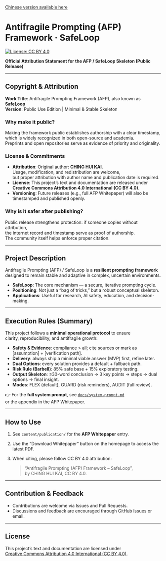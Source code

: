 [Chinese version available here](README.zh.md)

# Antifragile Prompting (AFP) Framework · SafeLoop

[![License: CC BY 4.0](https://img.shields.io/badge/License-CC%20BY%204.0-lightgrey.svg)](https://creativecommons.org/licenses/by/4.0/)

**Official Attribution Statement for the AFP / SafeLoop Skeleton (Public Release)**

---

## Copyright & Attribution

**Work Title**: Antifragile Prompting Framework (AFP), also known as **SafeLoop**  
**Version**: Public Use Edition | Minimal & Stable Skeleton  

### Why make it public?
Making the framework public establishes authorship with a clear timestamp,  
which is widely recognized in both open-source and academia.  
Preprints and open repositories serve as evidence of priority and originality.  

### License & Commitments
- **Attribution**: Original author: **CHING HUI KAI**.  
  Usage, modification, and redistribution are welcome,  
  but proper attribution with author name and publication date is required.  
- **License**: This project’s text and documentation are released under  
  **Creative Commons Attribution 4.0 International (CC BY 4.0)**.  
- **Versioning**: Future releases (e.g., full AFP Whitepaper) will also be timestamped and published openly.  

### Why is it safer after publishing?
Public release strengthens protection: if someone copies without attribution,  
the internet record and timestamp serve as proof of authorship.  
The community itself helps enforce proper citation.  

---

## Project Description

Antifragile Prompting (AFP) / SafeLoop is a **resilient prompting framework**  
designed to remain stable and adaptive in complex, uncertain environments.  

- **SafeLoop**: The core mechanism — a secure, iterative prompting cycle.  
- **Positioning**: Not just a “bag of tricks,” but a robust conceptual skeleton.  
- **Applications**: Useful for research, AI safety, education, and decision-making.  

---

## Execution Rules (Summary)

This project follows a **minimal operational protocol** to ensure  
clarity, reproducibility, and antifragile growth:

- **Safety & Evidence**: compliance > all; cite sources or mark as [assumption] + [verification path].  
- **Delivery**: always ship a minimal viable answer (MVP) first, refine later.  
- **Dual Options**: every solution provides a default + fallback path.  
- **Risk Rule (Barbell)**: 85% safe base + 15% exploratory testing.  
- **Output Skeleton**: ≤30-word conclusion → 3 key points → steps → dual options → final insight.  
- **Modes**: FLEX (default), GUARD (risk reminders), AUDIT (full review).  

👉 For the **full system prompt**, see [`docs/system-prompt.md`](docs/system-prompt.md)  
or the appendix in the AFP Whitepaper.

---

## How to Use

1. See `content/publication/` for the **AFP Whitepaper** entry.  
2. Use the “Download Whitepaper” button on the homepage to access the latest PDF.  
3. When citing, please follow CC BY 4.0 attribution:  

   > “Antifragile Prompting (AFP) Framework – SafeLoop”,  
   > by CHING HUI KAI, CC BY 4.0.  

---

## Contribution & Feedback

- Contributions are welcome via Issues and Pull Requests.  
- Discussions and feedback are encouraged through GitHub Issues or email.  

---

## License

This project’s text and documentation are licensed under  
[Creative Commons Attribution 4.0 International (CC BY 4.0)](https://creativecommons.org/licenses/by/4.0/).
